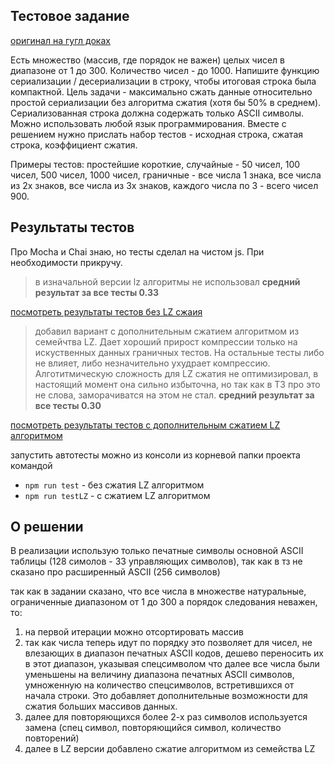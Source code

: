 ## Тестовое задание

[оригинал на гугл доках](https://chatik.headhunter.ge/chat/4149320647) 

Есть множество (массив, где порядок не важен) целых чисел в диапазоне от 1 до 300. 
Количество чисел - до 1000. Напишите функцию сериализации / десериализации в строку, чтобы итоговая строка была компактной.
Цель задачи - максимально сжать данные относительно простой сериализации без алгоритма сжатия (хотя бы 50% в среднем). 
Сериализованная строка должна содержать только ASCII символы. Можно использовать любой язык программирования.
Вместе с решением нужно прислать набор тестов  - исходная строка, сжатая строка, коэффициент сжатия.

Примеры тестов: простейшие короткие, случайные - 50 чисел, 100 чисел, 500 чисел, 1000 чисел, граничные - все числа 1 знака, все числа из 2х знаков, все числа из 3х знаков, каждого числа по 3 - всего чисел 900.


## Результаты тестов

Про Mocha и Сhai знаю, но тесты сделал на чистом js. При необходимости прикручу.



> в изначальной версии lz алгоритмы не использовал
> **средний результат за все тесты 0.33**

[посмотреть результаты тестов без LZ сжаия](./testResults.md)

> добавил вариант с дополнительным сжатием алгоритмом из семейчтва LZ. Дает хороший прирост компрессии только на искуственных данных граничных тестов. На остальные тесты либо не влияет, либо незначительно ухудрает компрессию. Алготитмическую сложность для LZ сжатия не оптимизировал, в настоящий момент она сильно избыточна, но так как в ТЗ про это не слова, заморачиватся на этом не стал.
> **средний результат за все тесты 0.30**

[посмотреть результаты тестов с дополнительным сжатием LZ алгоритмом](./testResultsWithLz.md)


запустить автотесты можно из консоли из корневой папки проекта командой
- `npm run test` - без сжатия LZ алгоритмом
- `npm run testLZ` - с сжатием LZ алгоритмом

## О решении
В реализации использую только печатные символы основной ASCII таблицы (128 симолов - 33 управляющих символов), так как в тз не сказано про расширенный ASCII (256 символов)


так как в задании сказано, что все числа в множестве натуральные, ограниченные диапазоном от 1 до 300 а порядок следования неважен, то:
1. на первой итерации можно отсортировать массив
2. так как числа теперь идут по порядку это позволяет для чисел, не влезающих в диапазон печатных ASCII кодов, дешево переносить их в этот диапазон, указывая спецсимволом что далее все числа были уменьшены на величину диапазона печатных ASCII символов, умноженную на количество спецсимволов, встретившихся от начала строки. Это добавляет дополнительные возможности для сжатия больших массивов данных.
3. далее для повторяющихся более 2-х раз символов используется замена (спец символ, повторяющийся символ, количество повторений)
4. далее в LZ версии добавлено сжатие алгоритмом из семейства LZ




